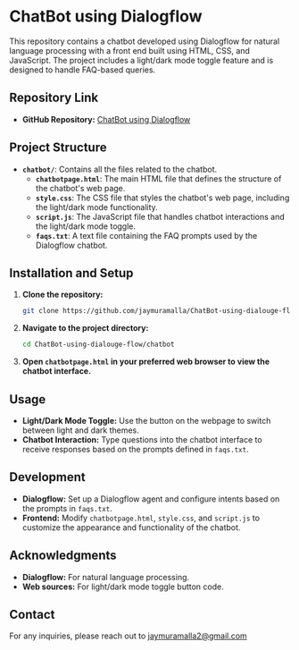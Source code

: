 # ChatBot using Dialogflow

This repository contains a chatbot developed using Dialogflow for natural language processing with a front end built using HTML, CSS, and JavaScript. The project includes a light/dark mode toggle feature and is designed to handle FAQ-based queries.

## Repository Link

- **GitHub Repository:** [ChatBot using Dialogflow](https://github.com/jaymuramalla/ChatBot-using-dialouge-flow.git)

## Project Structure

- **`chatbot/`**: Contains all the files related to the chatbot.
  - **`chatbotpage.html`**: The main HTML file that defines the structure of the chatbot's web page.
  - **`style.css`**: The CSS file that styles the chatbot's web page, including the light/dark mode functionality.
  - **`script.js`**: The JavaScript file that handles chatbot interactions and the light/dark mode toggle.
  - **`faqs.txt`**: A text file containing the FAQ prompts used by the Dialogflow chatbot.

## Installation and Setup

1. **Clone the repository:**
   ```bash
   git clone https://github.com/jaymuramalla/ChatBot-using-dialouge-flow.git
   ```

2. **Navigate to the project directory:**
   ```bash
   cd ChatBot-using-dialouge-flow/chatbot
   ```

3. **Open `chatbotpage.html` in your preferred web browser to view the chatbot interface.**

## Usage

- **Light/Dark Mode Toggle:** Use the button on the webpage to switch between light and dark themes.
- **Chatbot Interaction:** Type questions into the chatbot interface to receive responses based on the prompts defined in `faqs.txt`.

## Development

- **Dialogflow:** Set up a Dialogflow agent and configure intents based on the prompts in `faqs.txt`.
- **Frontend:** Modify `chatbotpage.html`, `style.css`, and `script.js` to customize the appearance and functionality of the chatbot.



## Acknowledgments

- **Dialogflow:** For natural language processing.
- **Web sources:** For light/dark mode toggle button code.

## Contact

For any inquiries, please reach out to jaymuramalla2@gmail.com 

